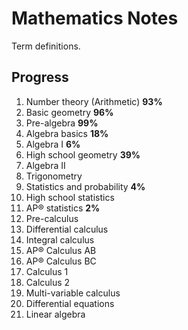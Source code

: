 # Mathematics Notes

Term definitions.

## Progress

1. Number theory (Arithmetic) **93%**
2. Basic geometry **96%**
3. Pre-algebra **99%**
4. Algebra basics **18%**
5. Algebra I **6%**
6. High school geometry **39%**
7. Algebra II
8. Trigonometry
9. Statistics and probability **4%**
10. High school statistics
11. AP®︎ statistics **2%**
12. Pre-calculus
13. Differential calculus
14. Integral calculus
15. AP®︎ Calculus AB
16. AP®︎ Calculus BC
17. Calculus 1
18. Calculus 2
19. Multi-variable calculus
20. Differential equations
21. Linear algebra
